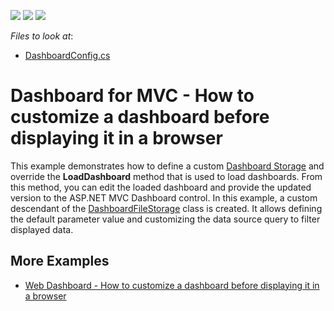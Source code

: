 <!-- default badges list -->
![](https://img.shields.io/endpoint?url=https://codecentral.devexpress.com/api/v1/VersionRange/128579311/20.1.7%2B)
[![](https://img.shields.io/badge/Open_in_DevExpress_Support_Center-FF7200?style=flat-square&logo=DevExpress&logoColor=white)](https://supportcenter.devexpress.com/ticket/details/T596822)
[![](https://img.shields.io/badge/📖_How_to_use_DevExpress_Examples-e9f6fc?style=flat-square)](https://docs.devexpress.com/GeneralInformation/403183)
<!-- default badges end -->
<!-- default file list -->
*Files to look at*:

* [DashboardConfig.cs](./CS/MVCxDashboard/App_Start/DashboardConfig.cs)
<!-- default file list end -->
# Dashboard for MVC - How to customize a dashboard before displaying it in a browser


This example demonstrates how to define a custom [Dashboard Storage](https://docs.devexpress.com/Dashboard/116299/web-dashboard/aspnet-web-forms-dashboard-control/prepare-dashboard-storage) and override the **LoadDashboard** method that is used to load dashboards. From this method, you can edit the loaded dashboard and provide the updated version to the ASP.NET MVC Dashboard control. In this example, a custom descendant of the [DashboardFileStorage](https://docs.devexpress.com/Dashboard/DevExpress.DashboardWeb.DashboardFileStorage) class is created. It allows defining the default parameter value and customizing the data source query to filter displayed data.

## More Examples
  
- [Web Dashboard - How to customize a dashboard before displaying it in a browser](https://github.com/DevExpress-Examples/web-dashboard-how-to-customize-a-dashboard-before-displaying-it-in-a-browser)
